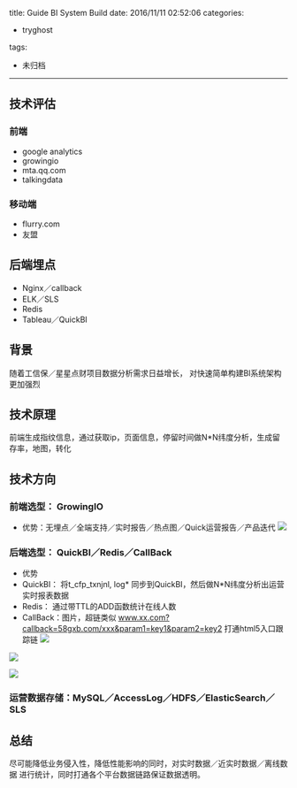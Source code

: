 title: Guide BI System Build
date: 2016/11/11 02:52:06
categories:
 - tryghost

tags:
 - 未归档 



---

## 技术评估
### 前端
* google analytics
* growingio
* mta.qq.com
* talkingdata
### 移动端
* flurry.com
* 友盟

## 后端埋点
* Nginx／callback
* ELK／SLS
* Redis
* Tableau／QuickBI

## 背景
  随着工信保／星星点财项目数据分析需求日益增长， 对快速简单构建BI系统架构更加强烈
## 技术原理
  前端生成指纹信息，通过获取ip，页面信息，停留时间做N*N纬度分析，生成留存率，地图，转化
## 技术方向
### 前端选型： GrowingIO
* 优势：无埋点／全端支持／实时报告／热点图／Quick运营报告／产品迭代
![](http://img.sandseasoft.com/image/6/34/a3688bd82ba1c1823464d64cf4e2c.png)
### 后端选型： QuickBI／Redis／CallBack
* 优势
 * QuickBI： 将t_cfp_txnjnl, log* 同步到QuickBI，然后做N*N纬度分析出运营实时报表数据
 * Redis： 通过带TTL的ADD函数统计在线人数
 * CallBack：图片，超链类似 www.xx.com?callback=58gxb.com/xxx&param1=key1&param2=key2 打通html5入口跟踪链
![](http://img.sandseasoft.com/image/8/5c/14aba83a009af09b8064140ee550a.png)

![](http://img.sandseasoft.com/image/2/99/26efb7f8b24feb1cc8921e8db59d1.png)

![](http://img.sandseasoft.com/image/3/d8/aae26455910361b7d7b4542e34edb.png)

### 运营数据存储：MySQL／AccessLog／HDFS／ElasticSearch／SLS
## 总结
  尽可能降低业务侵入性，降低性能影响的同时，对实时数据／近实时数据／离线数据 进行统计，同时打通各个平台数据链路保证数据透明。








